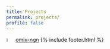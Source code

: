 ```yaml
---
title: Projects
permalink: projects/
profile: false
---
```


<a href="http://comixngn.js.org/"><img src="http://seun40.github.io/comix-ngn/assets/images/normal_glow.svg" style="width:5%;height:auto;"/>omix-ngn</a>
{% include footer.html %}